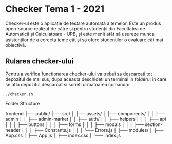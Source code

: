 # Checker Tema 1 - 2021
Checker-ul este o aplicație de testare automată a temelor. Este un produs open-source realizat de către și pentru studenții din Facultatea de Automatică și Calculatoare - UPB, și este menit atât să usureze munca asistenților de a corecta teme cât și sa ofere studenților o evaluare cât mai obiectivă.

## Rularea checker-ului
Pentru a verifica functionarea checker-ului va trebui sa descarcati tot depozitul de mai sus, dupa aceasta deschideti un terminal in folderul in care se afla depozitul descarcat si scrieti urmatoarea comanda:
```shell
./checker.sh
````
Folder Structure

frontend
 ├── public/
 ├── src/
 │ ├── assets/
 │ ├── components/
 │ │ ├── admin
 │ │ ├── admin-market
 │ │ ├── auth/
 │ │ ├── helpers
 │ │ │ ├── api
 │ │ │ ├── buttons
 │ │ │ ├── forms
 │ │ │ ├── modals
 │ │ │ ├── section-header
 │ │ │ ├── Constants.js
 │ │ │ └── Errors.js
 │ ├── modules/
 │ ├── App.css
 │ ├── App.js
 │ ├── index.css
 │ └── index.js